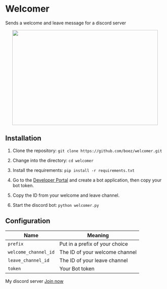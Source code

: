 # Welcomer
Sends a welcome and leave message for a discord server

<p align="center">

  <img width="460" height="300" src="https://media.discordapp.net/attachments/787386165828517929/890491043185819678/dc17.PNG">

</p>



## Installation
1. Clone the repository: `git clone https://github.com/boez/welcomer.git`

2. Change into the directory: `cd welcomer`

3. Install the requirements: `pip install -r requirements.txt`
  
4. Go to the [Developer Portal](https://discord.com/developers/applications) and create a bot application, then copy your bot token.
  
5. Copy the ID from your welcome and leave channel.
  
6. Start the discord bot: `python welcomer.py`
  
## Configuration
  
Name | Meaning
--- | ---
`prefix` | Put in a prefix of your choice
`welcome_channel_id` | The ID of your welcome channel
`leave_channel_id` | The ID of your leave channel
`token` | Your Bot token


  My discord server [Join now](https://discord.gg/d7m5zUQrd8)
